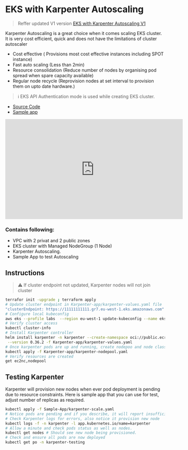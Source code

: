 # EKS with Karpenter Autoscaling

> Reffer updated V1 version [EKS with Karpenter Autoscaling V1](https://vettom.github.io/Eks/eks-cluster-karpenterV1/)

Karpenter Autoscaling is a great choice when it comes scaling EKS cluster. It is very cost efficient, quick and does not have the limitations of cluster autoscaler

- Cost effective ( Provisions most cost effective instances including SPOT instance)
- Fast auto scaling (Less than 2min)
- Resource consolidation (Reduce number of nodes by organising pod spread when spare capacity available)
- Regular node recycle (Reprovision nodes at set interval to provision them on upto date hardware.)

> :information_source: EKS API Authentication mode is used while creating EKS cluster. 

- [Source Code](https://github.com/vettom/aws-eks-terraform/tree/main/EKS-Cluster-karpenter)
- [Sample app](https://github.com/vettom/aws-eks-terraform/tree/main/EKS-Cluster-karpenter/Sample-App)

<iframe width="560" height="315" src="https://www.youtube.com/embed/INGAmV8SRu0?si=viH9pDXdD4fefbeM" title="YouTube video player" frameborder="0" allow="accelerometer; autoplay; clipboard-write; encrypted-media; gyroscope; picture-in-picture; web-share" referrerpolicy="strict-origin-when-cross-origin" allowfullscreen></iframe>

### Contains following: 
- VPC with 2  privat and 2 public zones
- EKS cluster with Managed NodeGroup (1 Node)
- Karpenter Autoscaling. 
- Sample App to test Autoscaling

## Instructions
> :warning: If cluster endpoint not updated, Karpenter nodes will not join cluster
```sh
terrafor init -upgrade ; terraform apply
# Update cluster endpoint in Karpenter-app/karpenter-values.yaml file
"clusterEndpoint: https://11111111111.gr7.eu-west-1.eks.amazonaws.com"
# Configure local kubeconfig
aws eks --profile labs  --region eu-west-1 update-kubeconfig --name eks-demo
# Verify cluster access
kubectl cluster-info
# Install Karpenter controller
helm install karpenter -n karpenter --create-namespace oci://public.ecr.aws/karpenter/karpenter \
 --version 0.36.2 -f Karpenter-app/karpenter-values.yaml
# Once karpenter pods are up and running, create nodepoo and node class
kubectl apply -f Karpenter-app/karpenter-nodepool.yaml
# Verify resources are created
get ec2nc,nodepool
```

## Testing Karpenter
Karpenter will provision new nodes when ever pod deployment is pending due to resource constraints. Here is sample app that you can use for test, adjust number of replicas as required.

```bash
kubectl apply -f Sample-App/karpenter-scale.yaml
# Notice pods are pending and if you describe, it will report insufficient CPU. 
# Check Karpenter logs for errors, also notice it provision new node
kubectl logs -f -n karpenter -l app.kubernetes.io/name=karpenter
# Allow a minute and check pods status as well as nodes. 
kubectl get nodes # Should see new node being provisioned.
# Check and ensure all pods are now deployed
kubectl get po -n karpenter-testing
```
